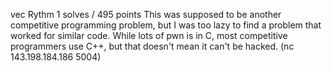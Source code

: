 vec
Rythm
1 solves / 495 points
This was supposed to be another competitive programming problem, but I was too lazy to find a problem that worked for similar code. While lots of pwn is in C, most competitive programmers use C++, but that doesn't mean it can't be hacked. (nc 143.198.184.186 5004)
